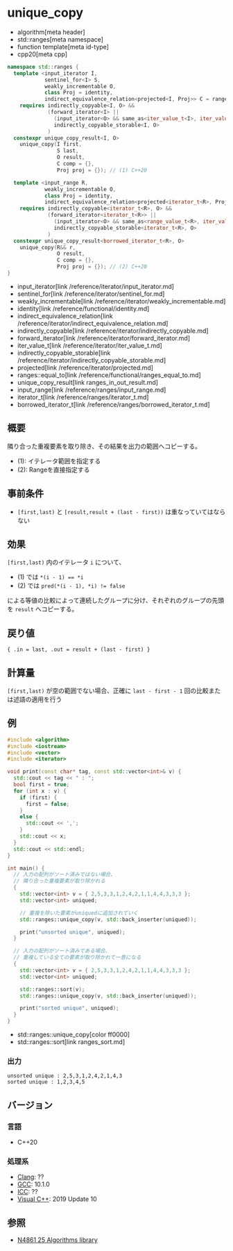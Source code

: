 # unique_copy
* algorithm[meta header]
* std::ranges[meta namespace]
* function template[meta id-type]
* cpp20[meta cpp]

```cpp
namespace std::ranges {
  template <input_iterator I,
            sentinel_for<I> S,
            weakly_incrementable O,
            class Proj = identity,
            indirect_equivalence_relation<projected<I, Proj>> C = ranges::equal_to>
    requires indirectly_copyable<I, O> &&
             (forward_iterator<I> ||
               (input_iterator<O> && same_as<iter_value_t<I>, iter_value_t<O>>) ||
               indirectly_copyable_storable<I, O>
             )
  constexpr unique_copy_result<I, O>
    unique_copy(I first,
                S last,
                O result,
                C comp = {},
                Proj proj = {}); // (1) C++20

  template <input_range R,
            weakly_incrementable O,
            class Proj = identity,
            indirect_equivalence_relation<projected<iterator_t<R>, Proj>> C = ranges::equal_to>
    requires indirectly_copyable<iterator_t<R>, O> &&
             (forward_iterator<iterator_t<R>> ||
               (input_iterator<O> && same_as<range_value_t<R>, iter_value_t<O>>) ||
               indirectly_copyable_storable<iterator_t<R>, O>
             )
  constexpr unique_copy_result<borrowed_iterator_t<R>, O>
    unique_copy(R&& r,
                O result,
                C comp = {},
                Proj proj = {}); // (2) C++20
}
```
* input_iterator[link /reference/iterator/input_iterator.md]
* sentinel_for[link /reference/iterator/sentinel_for.md]
* weakly_incrementable[link /reference/iterator/weakly_incrementable.md]
* identity[link /reference/functional/identity.md]
* indirect_equivalence_relation[link /reference/iterator/indirect_equivalence_relation.md]
* indirectly_copyable[link /reference/iterator/indirectly_copyable.md]
* forward_iterator[link /reference/iterator/forward_iterator.md]
* iter_value_t[link /reference/iterator/iter_value_t.md]
* indirectly_copyable_storable[link /reference/iterator/indirectly_copyable_storable.md]
* projected[link /reference/iterator/projected.md]
* ranges::equal_to[link /reference/functional/ranges_equal_to.md]
* unique_copy_result[link ranges_in_out_result.md]
* input_range[link /reference/ranges/input_range.md]
* iterator_t[link /reference/ranges/iterator_t.md]
* borrowed_iterator_t[link /reference/ranges/borrowed_iterator_t.md]

## 概要
隣り合った重複要素を取り除き、その結果を出力の範囲へコピーする。

- (1): イテレータ範囲を指定する
- (2): Rangeを直接指定する

## 事前条件
- `[first,last)` と `[result,result + (last - first))` は重なっていてはならない


## 効果
`[first,last)` 内のイテレータ `i` について、

- (1) では `*(i - 1) == *i`
- (2) では `pred(*(i - 1), *i) != false`

による等値の比較によって連続したグループに分け、それぞれのグループの先頭を `result` へコピーする。


## 戻り値
`{ .in = last, .out = result + (last - first) }`

## 計算量
`[first,last)` が空の範囲でない場合、正確に `last - first - 1` 回の比較または述語の適用を行う


## 例
```cpp example
#include <algorithm>
#include <iostream>
#include <vector>
#include <iterator>

void print(const char* tag, const std::vector<int>& v) {
  std::cout << tag << " : ";
  bool first = true;
  for (int x : v) {
    if (first) {
      first = false;
    }
    else {
      std::cout << ',';
    }
    std::cout << x;
  }
  std::cout << std::endl;
}

int main() {
  // 入力の配列がソート済みではない場合、
  // 隣り合った重複要素が取り除かれる
  {
    std::vector<int> v = { 2,5,3,3,1,2,4,2,1,1,4,4,3,3,3 };
    std::vector<int> uniqued;

    // 重複を除いた要素がuniquedに追加されていく
    std::ranges::unique_copy(v, std::back_inserter(uniqued));

    print("unsorted unique", uniqued);
  }

  // 入力の配列がソート済みである場合、
  // 重複している全ての要素が取り除かれて一意になる
  {
    std::vector<int> v = { 2,5,3,3,1,2,4,2,1,1,4,4,3,3,3 };
    std::vector<int> uniqued;

    std::ranges::sort(v);
    std::ranges::unique_copy(v, std::back_inserter(uniqued));

    print("sorted unique", uniqued);
  }
}
```
* std::ranges::unique_copy[color ff0000]
* std::ranges::sort[link ranges_sort.md]

### 出力
```
unsorted unique : 2,5,3,1,2,4,2,1,4,3
sorted unique : 1,2,3,4,5
```

## バージョン
### 言語
- C++20

### 処理系
- [Clang](/implementation.md#clang): ??
- [GCC](/implementation.md#gcc): 10.1.0
- [ICC](/implementation.md#icc): ??
- [Visual C++](/implementation.md#visual_cpp): 2019 Update 10

## 参照
- [N4861 25 Algorithms library](https://timsong-cpp.github.io/cppwp/n4861/algorithms)
